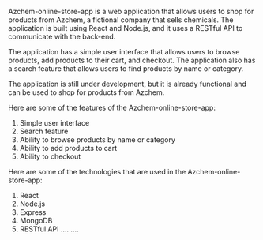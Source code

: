 Azchem-online-store-app is a web application that allows users to shop for products from Azchem, a fictional company that sells chemicals. The application is built using React and Node.js, and it uses a RESTful API to communicate with the back-end.

The application has a simple user interface that allows users to browse products, add products to their cart, and checkout. The application also has a search feature that allows users to find products by name or category.

The application is still under development, but it is already functional and can be used to shop for products from Azchem.

Here are some of the features of the Azchem-online-store-app:

1. Simple user interface 
2. Search feature
3. Ability to browse products by name or category
4. Ability to add products to cart
5. Ability to checkout

Here are some of the technologies that are used in the Azchem-online-store-app:
1. React
2. Node.js
3. Express
4. MongoDB
5. RESTful API
....
....